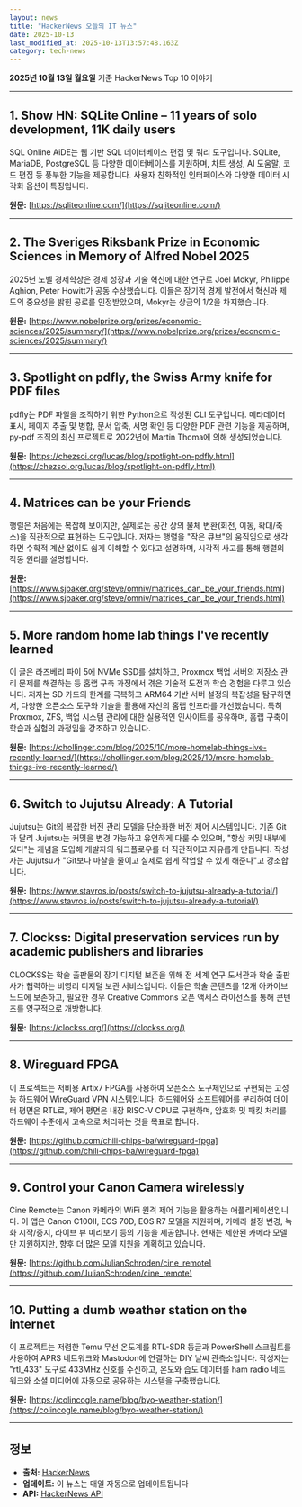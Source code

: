 ```yaml
---
layout: news
title: "HackerNews 오늘의 IT 뉴스"
date: 2025-10-13
last_modified_at: 2025-10-13T13:57:48.163Z
category: tech-news
---
```


**2025년 10월 13일 월요일** 기준 HackerNews Top 10 이야기

---


## 1. Show HN: SQLite Online – 11 years of solo development, 11K daily users

SQL Online AiDE는 웹 기반 SQL 데이터베이스 편집 및 쿼리 도구입니다. SQLite, MariaDB, PostgreSQL 등 다양한 데이터베이스를 지원하며, 차트 생성, AI 도움말, 코드 편집 등 풍부한 기능을 제공합니다. 사용자 친화적인 인터페이스와 다양한 데이터 시각화 옵션이 특징입니다.

**원문:** [https://sqliteonline.com/](https://sqliteonline.com/)

---


## 2. The Sveriges Riksbank Prize in Economic Sciences in Memory of Alfred Nobel 2025

2025년 노벨 경제학상은 경제 성장과 기술 혁신에 대한 연구로 Joel Mokyr, Philippe Aghion, Peter Howitt가 공동 수상했습니다. 이들은 장기적 경제 발전에서 혁신과 제도의 중요성을 밝힌 공로를 인정받았으며, Mokyr는 상금의 1/2을 차지했습니다.

**원문:** [https://www.nobelprize.org/prizes/economic-sciences/2025/summary/](https://www.nobelprize.org/prizes/economic-sciences/2025/summary/)

---


## 3. Spotlight on pdfly, the Swiss Army knife for PDF files

pdfly는 PDF 파일을 조작하기 위한 Python으로 작성된 CLI 도구입니다. 메타데이터 표시, 페이지 추출 및 병합, 문서 압축, 서명 확인 등 다양한 PDF 관련 기능을 제공하며, py-pdf 조직의 최신 프로젝트로 2022년에 Martin Thoma에 의해 생성되었습니다.

**원문:** [https://chezsoi.org/lucas/blog/spotlight-on-pdfly.html](https://chezsoi.org/lucas/blog/spotlight-on-pdfly.html)

---


## 4. Matrices can be your Friends

행렬은 처음에는 복잡해 보이지만, 실제로는 공간 상의 물체 변환(회전, 이동, 확대/축소)을 직관적으로 표현하는 도구입니다. 저자는 행렬을 "작은 큐브"의 움직임으로 생각하면 수학적 계산 없이도 쉽게 이해할 수 있다고 설명하며, 시각적 사고를 통해 행렬의 작동 원리를 설명합니다.

**원문:** [https://www.sjbaker.org/steve/omniv/matrices_can_be_your_friends.html](https://www.sjbaker.org/steve/omniv/matrices_can_be_your_friends.html)

---


## 5. More random home lab things I've recently learned

이 글은 라즈베리 파이 5에 NVMe SSD를 설치하고, Proxmox 백업 서버의 저장소 관리 문제를 해결하는 등 홈랩 구축 과정에서 겪은 기술적 도전과 학습 경험을 다루고 있습니다. 저자는 SD 카드의 한계를 극복하고 ARM64 기반 서버 설정의 복잡성을 탐구하면서, 다양한 오픈소스 도구와 기술을 활용해 자신의 홈랩 인프라를 개선했습니다. 특히 Proxmox, ZFS, 백업 시스템 관리에 대한 실용적인 인사이트를 공유하며, 홈랩 구축이 학습과 실험의 과정임을 강조하고 있습니다.

**원문:** [https://chollinger.com/blog/2025/10/more-homelab-things-ive-recently-learned/](https://chollinger.com/blog/2025/10/more-homelab-things-ive-recently-learned/)

---


## 6. Switch to Jujutsu Already: A Tutorial

Jujutsu는 Git의 복잡한 버전 관리 모델을 단순화한 버전 제어 시스템입니다. 기존 Git과 달리 Jujutsu는 커밋을 변경 가능하고 유연하게 다룰 수 있으며, "항상 커밋 내부에 있다"는 개념을 도입해 개발자의 워크플로우를 더 직관적이고 자유롭게 만듭니다. 작성자는 Jujutsu가 "Git보다 마찰을 줄이고 실제로 쉽게 작업할 수 있게 해준다"고 강조합니다.

**원문:** [https://www.stavros.io/posts/switch-to-jujutsu-already-a-tutorial/](https://www.stavros.io/posts/switch-to-jujutsu-already-a-tutorial/)

---


## 7. Clockss: Digital preservation services run by academic publishers and libraries

CLOCKSS는 학술 출판물의 장기 디지털 보존을 위해 전 세계 연구 도서관과 학술 출판사가 협력하는 비영리 디지털 보관 서비스입니다. 이들은 학술 콘텐츠를 12개 아카이브 노드에 보존하고, 필요한 경우 Creative Commons 오픈 액세스 라이선스를 통해 콘텐츠를 영구적으로 개방합니다.

**원문:** [https://clockss.org/](https://clockss.org/)

---


## 8. Wireguard FPGA

이 프로젝트는 저비용 Artix7 FPGA를 사용하여 오픈소스 도구체인으로 구현되는 고성능 하드웨어 WireGuard VPN 시스템입니다. 하드웨어와 소프트웨어를 분리하여 데이터 평면은 RTL로, 제어 평면은 내장 RISC-V CPU로 구현하며, 암호화 및 패킷 처리를 하드웨어 수준에서 고속으로 처리하는 것을 목표로 합니다.

**원문:** [https://github.com/chili-chips-ba/wireguard-fpga](https://github.com/chili-chips-ba/wireguard-fpga)

---


## 9. Control your Canon Camera wirelessly

Cine Remote는 Canon 카메라의 WiFi 원격 제어 기능을 활용하는 애플리케이션입니다. 이 앱은 Canon C100II, EOS 70D, EOS R7 모델을 지원하며, 카메라 설정 변경, 녹화 시작/중지, 라이브 뷰 미리보기 등의 기능을 제공합니다. 현재는 제한된 카메라 모델만 지원하지만, 향후 더 많은 모델 지원을 계획하고 있습니다.

**원문:** [https://github.com/JulianSchroden/cine_remote](https://github.com/JulianSchroden/cine_remote)

---


## 10. Putting a dumb weather station on the internet

이 프로젝트는 저렴한 Temu 무선 온도계를 RTL-SDR 동글과 PowerShell 스크립트를 사용하여 APRS 네트워크와 Mastodon에 연결하는 DIY 날씨 관측소입니다. 작성자는 "rtl_433" 도구로 433MHz 신호를 수신하고, 온도와 습도 데이터를 ham radio 네트워크와 소셜 미디어에 자동으로 공유하는 시스템을 구축했습니다.

**원문:** [https://colincogle.name/blog/byo-weather-station/](https://colincogle.name/blog/byo-weather-station/)

---


## 정보

- **출처:** [HackerNews](https://news.ycombinator.com/)
- **업데이트:** 이 뉴스는 매일 자동으로 업데이트됩니다
- **API:** [HackerNews API](https://github.com/HackerNews/API)



